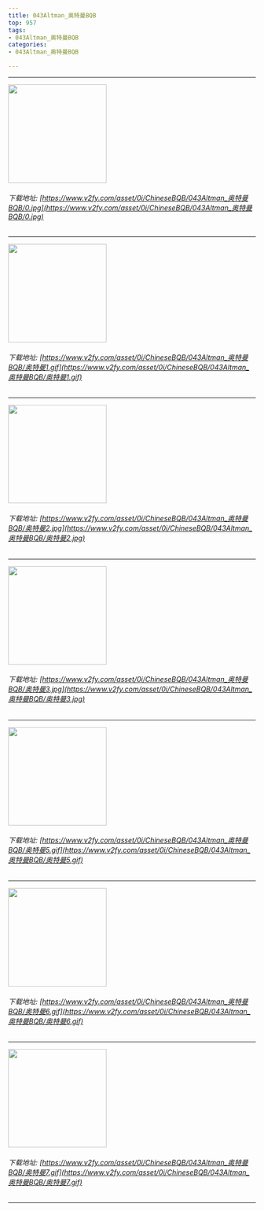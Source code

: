 ```yaml
---
title: 043Altman_奥特曼BQB
top: 957
tags:
- 043Altman_奥特曼BQB
categories:
- 043Altman_奥特曼BQB

---
```


------

<!-- more -->

<img height='200px' style='height:200px;'  src='/ChineseBQB/images/loading.png' data-original='https://www.v2fy.com/asset/0i/ChineseBQB/043Altman_奥特曼BQB/0.jpg' /><br/><h6>下载地址: [https://www.v2fy.com/asset/0i/ChineseBQB/043Altman_奥特曼BQB/0.jpg](https://www.v2fy.com/asset/0i/ChineseBQB/043Altman_奥特曼BQB/0.jpg)</h6><hr/><img height='200px' style='height:200px;'  src='/ChineseBQB/images/loading.png' data-original='https://www.v2fy.com/asset/0i/ChineseBQB/043Altman_奥特曼BQB/奥特曼1.gif' /><br/><h6>下载地址: [https://www.v2fy.com/asset/0i/ChineseBQB/043Altman_奥特曼BQB/奥特曼1.gif](https://www.v2fy.com/asset/0i/ChineseBQB/043Altman_奥特曼BQB/奥特曼1.gif)</h6><hr/><img height='200px' style='height:200px;'  src='/ChineseBQB/images/loading.png' data-original='https://www.v2fy.com/asset/0i/ChineseBQB/043Altman_奥特曼BQB/奥特曼2.jpg' /><br/><h6>下载地址: [https://www.v2fy.com/asset/0i/ChineseBQB/043Altman_奥特曼BQB/奥特曼2.jpg](https://www.v2fy.com/asset/0i/ChineseBQB/043Altman_奥特曼BQB/奥特曼2.jpg)</h6><hr/><img height='200px' style='height:200px;'  src='/ChineseBQB/images/loading.png' data-original='https://www.v2fy.com/asset/0i/ChineseBQB/043Altman_奥特曼BQB/奥特曼3.jpg' /><br/><h6>下载地址: [https://www.v2fy.com/asset/0i/ChineseBQB/043Altman_奥特曼BQB/奥特曼3.jpg](https://www.v2fy.com/asset/0i/ChineseBQB/043Altman_奥特曼BQB/奥特曼3.jpg)</h6><hr/><img height='200px' style='height:200px;'  src='/ChineseBQB/images/loading.png' data-original='https://www.v2fy.com/asset/0i/ChineseBQB/043Altman_奥特曼BQB/奥特曼5.gif' /><br/><h6>下载地址: [https://www.v2fy.com/asset/0i/ChineseBQB/043Altman_奥特曼BQB/奥特曼5.gif](https://www.v2fy.com/asset/0i/ChineseBQB/043Altman_奥特曼BQB/奥特曼5.gif)</h6><hr/><img height='200px' style='height:200px;'  src='/ChineseBQB/images/loading.png' data-original='https://www.v2fy.com/asset/0i/ChineseBQB/043Altman_奥特曼BQB/奥特曼6.gif' /><br/><h6>下载地址: [https://www.v2fy.com/asset/0i/ChineseBQB/043Altman_奥特曼BQB/奥特曼6.gif](https://www.v2fy.com/asset/0i/ChineseBQB/043Altman_奥特曼BQB/奥特曼6.gif)</h6><hr/><img height='200px' style='height:200px;'  src='/ChineseBQB/images/loading.png' data-original='https://www.v2fy.com/asset/0i/ChineseBQB/043Altman_奥特曼BQB/奥特曼7.gif' /><br/><h6>下载地址: [https://www.v2fy.com/asset/0i/ChineseBQB/043Altman_奥特曼BQB/奥特曼7.gif](https://www.v2fy.com/asset/0i/ChineseBQB/043Altman_奥特曼BQB/奥特曼7.gif)</h6><hr/>